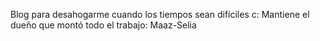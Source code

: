 Blog para desahogarme cuando los tiempos sean difíciles c:
Mantiene el dueño que montó todo el trabajo: Maaz-Selia 
